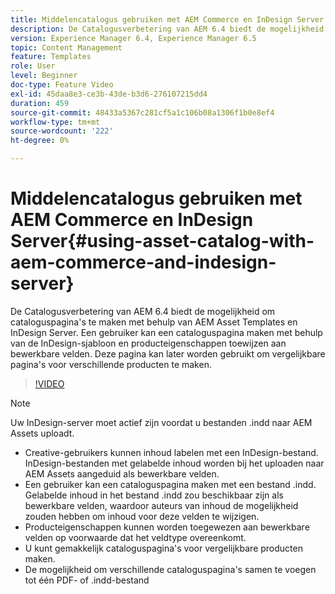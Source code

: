 ```yaml
---
title: Middelencatalogus gebruiken met AEM Commerce en InDesign Server
description: De Catalogusverbetering van AEM 6.4 biedt de mogelijkheid om cataloguspagina's te maken met behulp van AEM Asset Templates en InDesign Server.  Een gebruiker kan een cataloguspagina maken met behulp van de InDesign-sjabloon en producteigenschappen toewijzen aan bewerkbare velden. Deze pagina kan later worden gebruikt om vergelijkbare pagina's voor verschillende producten te maken.
version: Experience Manager 6.4, Experience Manager 6.5
topic: Content Management
feature: Templates
role: User
level: Beginner
doc-type: Feature Video
exl-id: 45daa8e3-ce3b-43de-b3d6-276107215dd4
duration: 459
source-git-commit: 48433a5367c281cf5a1c106b08a1306f1b0e8ef4
workflow-type: tm+mt
source-wordcount: '222'
ht-degree: 0%

---
```


# Middelencatalogus gebruiken met AEM Commerce en InDesign Server{#using-asset-catalog-with-aem-commerce-and-indesign-server}

De Catalogusverbetering van AEM 6.4 biedt de mogelijkheid om cataloguspagina&#39;s te maken met behulp van AEM Asset Templates en InDesign Server.  Een gebruiker kan een cataloguspagina maken met behulp van de InDesign-sjabloon en producteigenschappen toewijzen aan bewerkbare velden. Deze pagina kan later worden gebruikt om vergelijkbare pagina&#39;s voor verschillende producten te maken.

>[!VIDEO](https://video.tv.adobe.com/v/22540?quality=12&learn=on)

>[!NOTE]
>
>Uw InDesign-server moet actief zijn voordat u bestanden \.indd naar AEM Assets uploadt.

* Creative-gebruikers kunnen inhoud labelen met een InDesign-bestand. InDesign-bestanden met gelabelde inhoud worden bij het uploaden naar AEM Assets aangeduid als bewerkbare velden.
* Een gebruiker kan een cataloguspagina maken met een bestand \.indd. Gelabelde inhoud in het bestand \.indd zou beschikbaar zijn als bewerkbare velden, waardoor auteurs van inhoud de mogelijkheid zouden hebben om inhoud voor deze velden te wijzigen.
* Producteigenschappen kunnen worden toegewezen aan bewerkbare velden op voorwaarde dat het veldtype overeenkomt.
* U kunt gemakkelijk cataloguspagina&#39;s voor vergelijkbare producten maken.
* De mogelijkheid om verschillende cataloguspagina&#39;s samen te voegen tot één PDF- of \.indd-bestand
